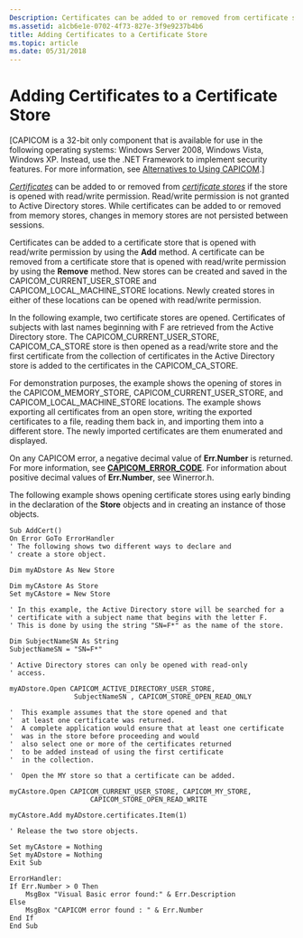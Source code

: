 ```yaml
---
Description: Certificates can be added to or removed from certificate stores if the store is opened with read/write permission.
ms.assetid: a1cb6e1e-0702-4f73-827e-3f9e9237b4b6
title: Adding Certificates to a Certificate Store
ms.topic: article
ms.date: 05/31/2018
---
```


# Adding Certificates to a Certificate Store

\[CAPICOM is a 32-bit only component that is available for use in the following operating systems: Windows Server 2008, Windows Vista, Windows XP. Instead, use the .NET Framework to implement security features. For more information, see [Alternatives to Using CAPICOM](alternatives-to-using-capicom.md).\]

[*Certificates*](https://msdn.microsoft.com/library/ms721572(v=VS.85).aspx) can be added to or removed from [*certificate stores*](https://msdn.microsoft.com/library/ms721572(v=VS.85).aspx) if the store is opened with read/write permission. Read/write permission is not granted to Active Directory stores. While certificates can be added to or removed from memory stores, changes in memory stores are not persisted between sessions.

Certificates can be added to a certificate store that is opened with read/write permission by using the **Add** method. A certificate can be removed from a certificate store that is opened with read/write permission by using the **Remove** method. New stores can be created and saved in the CAPICOM\_CURRENT\_USER\_STORE and CAPICOM\_LOCAL\_MACHINE\_STORE locations. Newly created stores in either of these locations can be opened with read/write permission.

In the following example, two certificate stores are opened. Certificates of subjects with last names beginning with F are retrieved from the Active Directory store. The CAPICOM\_CURRENT\_USER\_STORE, CAPICOM\_CA\_STORE store is then opened as a read/write store and the first certificate from the collection of certificates in the Active Directory store is added to the certificates in the CAPICOM\_CA\_STORE.

For demonstration purposes, the example shows the opening of stores in the CAPICOM\_MEMORY\_STORE, CAPICOM\_CURRENT\_USER\_STORE, and CAPICOM\_LOCAL\_MACHINE\_STORE locations. The example shows exporting all certificates from an open store, writing the exported certificates to a file, reading them back in, and importing them into a different store. The newly imported certificates are them enumerated and displayed.

On any CAPICOM error, a negative decimal value of **Err.Number** is returned. For more information, see [**CAPICOM\_ERROR\_CODE**](capicom-error-code.md). For information about positive decimal values of **Err.Number**, see Winerror.h.

The following example shows opening certificate stores using early binding in the declaration of the **Store** objects and in creating an instance of those objects.


```VB
Sub AddCert()
On Error GoTo ErrorHandler
' The following shows two different ways to declare and
' create a store object.

Dim myADstore As New Store

Dim myCAstore As Store
Set myCAstore = New Store

' In this example, the Active Directory store will be searched for a 
' certificate with a subject name that begins with the letter F. 
' This is done by using the string "SN=F*" as the name of the store.

Dim SubjectNameSN As String
SubjectNameSN = "SN=F*"

' Active Directory stores can only be opened with read-only
' access.

myADstore.Open CAPICOM_ACTIVE_DIRECTORY_USER_STORE,
                SubjectNameSN , CAPICOM_STORE_OPEN_READ_ONLY

'  This example assumes that the store opened and that
'  at least one certificate was returned.
'  A complete application would ensure that at least one certificate
'  was in the store before proceeding and would
'  also select one or more of the certificates returned
'  to be added instead of using the first certificate
'  in the collection.

'  Open the MY store so that a certificate can be added.

myCAstore.Open CAPICOM_CURRENT_USER_STORE, CAPICOM_MY_STORE,
                    CAPICOM_STORE_OPEN_READ_WRITE

myCAstore.Add myADstore.certificates.Item(1)

' Release the two store objects.

Set myCAstore = Nothing
Set myADstore = Nothing
Exit Sub

ErrorHandler:
If Err.Number > 0 Then
    MsgBox "Visual Basic error found:" & Err.Description
Else
    MsgBox "CAPICOM error found : " & Err.Number
End If
End Sub


```



 

 



